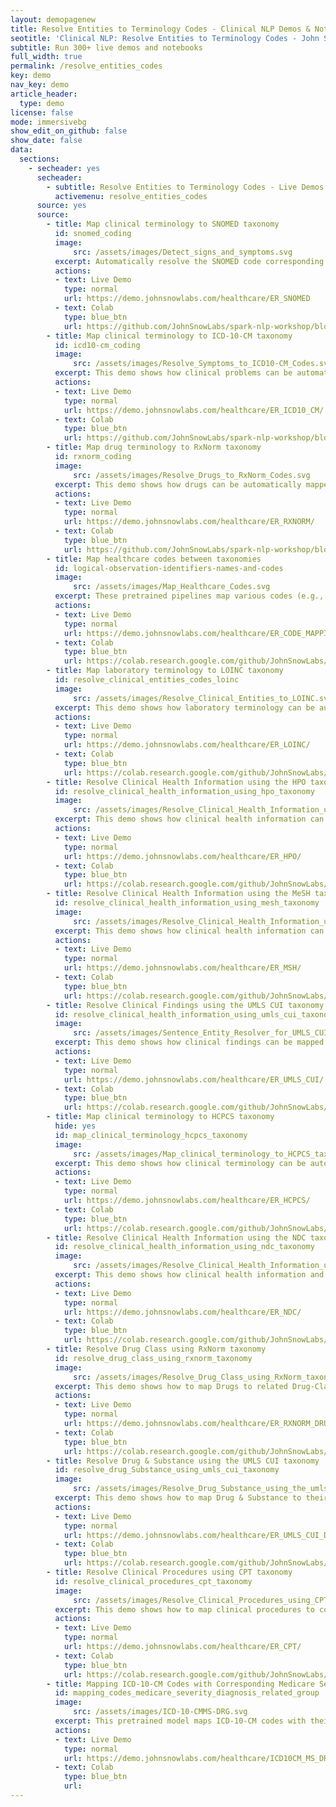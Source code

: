```yaml
---
layout: demopagenew
title: Resolve Entities to Terminology Codes - Clinical NLP Demos & Notebooks
seotitle: 'Clinical NLP: Resolve Entities to Terminology Codes - John Snow Labs'
subtitle: Run 300+ live demos and notebooks
full_width: true
permalink: /resolve_entities_codes
key: demo
nav_key: demo
article_header:
  type: demo
license: false
mode: immersivebg
show_edit_on_github: false
show_date: false
data:
  sections:  
    - secheader: yes
      secheader:
        - subtitle: Resolve Entities to Terminology Codes - Live Demos & Notebooks
          activemenu: resolve_entities_codes
      source: yes
      source: 
        - title: Map clinical terminology to SNOMED taxonomy
          id: snomed_coding
          image: 
              src: /assets/images/Detect_signs_and_symptoms.svg
          excerpt: Automatically resolve the SNOMED code corresponding to the diseases and conditions mentioned in your health record using Spark NLP for Healthcare out of the box.
          actions:
          - text: Live Demo
            type: normal
            url: https://demo.johnsnowlabs.com/healthcare/ER_SNOMED
          - text: Colab
            type: blue_btn
            url: https://github.com/JohnSnowLabs/spark-nlp-workshop/blob/master/tutorials/streamlit_notebooks/healthcare/ER_SNOMED.ipynb        
        - title: Map clinical terminology to ICD-10-CM taxonomy
          id: icd10-cm_coding
          image: 
              src: /assets/images/Resolve_Symptoms_to_ICD10-CM_Codes.svg
          excerpt: This demo shows how clinical problems can be automatically mapped to the ICD10-CM taxonomy.
          actions:
          - text: Live Demo
            type: normal
            url: https://demo.johnsnowlabs.com/healthcare/ER_ICD10_CM/
          - text: Colab
            type: blue_btn
            url: https://github.com/JohnSnowLabs/spark-nlp-workshop/blob/master/tutorials/streamlit_notebooks/healthcare/ER_ICD10_CM.ipynb
        - title: Map drug terminology to RxNorm taxonomy
          id: rxnorm_coding
          image: 
              src: /assets/images/Resolve_Drugs_to_RxNorm_Codes.svg
          excerpt: This demo shows how drugs can be automatically mapped to RxNorm codes using sentence based resolvers. 
          actions:
          - text: Live Demo
            type: normal
            url: https://demo.johnsnowlabs.com/healthcare/ER_RXNORM/
          - text: Colab
            type: blue_btn
            url: https://github.com/JohnSnowLabs/spark-nlp-workshop/blob/master/tutorials/streamlit_notebooks/healthcare/ER_RXNORM.ipynb              
        - title: Map healthcare codes between taxonomies
          id: logical-observation-identifiers-names-and-codes
          image: 
              src: /assets/images/Map_Healthcare_Codes.svg
          excerpt: These pretrained pipelines map various codes (e.g., ICD10CM codes to SNOMED codes) without using any text data.
          actions:
          - text: Live Demo
            type: normal
            url: https://demo.johnsnowlabs.com/healthcare/ER_CODE_MAPPING/
          - text: Colab
            type: blue_btn
            url: https://colab.research.google.com/github/JohnSnowLabs/spark-nlp-workshop/blob/master/tutorials/Certification_Trainings/Healthcare/11.1.Healthcare_Code_Mapping.ipynb#scrollTo=e5qYdIEv4JPL
        - title: Map laboratory terminology to LOINC taxonomy
          id: resolve_clinical_entities_codes_loinc
          image: 
              src: /assets/images/Resolve_Clinical_Entities_to_LOINC.svg
          excerpt: This demo shows how laboratory terminology can be automatically mapped to the Logical Observation Identifiers Names and Codes (LOINC) taxonomy.
          actions:
          - text: Live Demo
            type: normal
            url: https://demo.johnsnowlabs.com/healthcare/ER_LOINC/
          - text: Colab
            type: blue_btn
            url: https://colab.research.google.com/github/JohnSnowLabs/spark-nlp-workshop/blob/master/tutorials/streamlit_notebooks/healthcare/ER_LOINC.ipynb        
        - title: Resolve Clinical Health Information using the HPO taxonomy
          id: resolve_clinical_health_information_using_hpo_taxonomy 
          image: 
              src: /assets/images/Resolve_Clinical_Health_Information_using_the_HPO_taxonomy.svg
          excerpt: This demo shows how clinical health information can be mapped to codes using the HPO taxonomy.
          actions:
          - text: Live Demo
            type: normal
            url: https://demo.johnsnowlabs.com/healthcare/ER_HPO/
          - text: Colab
            type: blue_btn
            url: https://colab.research.google.com/github/JohnSnowLabs/spark-nlp-workshop/blob/master/tutorials/streamlit_notebooks/healthcare/ER_HPO.ipynb
        - title: Resolve Clinical Health Information using the MeSH taxonomy
          id: resolve_clinical_health_information_using_mesh_taxonomy 
          image: 
              src: /assets/images/Resolve_Clinical_Health_Information_using_the_MeSH_taxonomy.svg
          excerpt: This demo shows how clinical health information can be mapped to codes using the MeSH taxonomy.
          actions:
          - text: Live Demo
            type: normal
            url: https://demo.johnsnowlabs.com/healthcare/ER_MSH/
          - text: Colab
            type: blue_btn
            url: https://colab.research.google.com/github/JohnSnowLabs/spark-nlp-workshop/blob/master/tutorials/streamlit_notebooks/healthcare/ER_MSH.ipynb
        - title: Resolve Clinical Findings using the UMLS CUI taxonomy
          id: resolve_clinical_health_information_using_umls_cui_taxonomy 
          image: 
              src: /assets/images/Sentence_Entity_Resolver_for_UMLS_CUI.svg
          excerpt: This demo shows how clinical findings can be mapped to codes using the UMLS CUI taxonomy.
          actions:
          - text: Live Demo
            type: normal
            url: https://demo.johnsnowlabs.com/healthcare/ER_UMLS_CUI/
          - text: Colab
            type: blue_btn
            url: https://colab.research.google.com/github/JohnSnowLabs/spark-nlp-workshop/blob/master/tutorials/streamlit_notebooks/healthcare/ER_UMLS_CUI.ipynb
        - title: Map clinical terminology to HCPCS taxonomy
          hide: yes
          id: map_clinical_terminology_hcpcs_taxonomy  
          image: 
              src: /assets/images/Map_clinical_terminology_to_HCPCS_taxonomy.svg
          excerpt: This demo shows how clinical terminology can be automatically mapped to the Healthcare Common procedure Coding System (HCPCS) taxonomy.
          actions:
          - text: Live Demo
            type: normal
            url: https://demo.johnsnowlabs.com/healthcare/ER_HCPCS/
          - text: Colab
            type: blue_btn
            url: https://colab.research.google.com/github/JohnSnowLabs/spark-nlp-workshop/blob/master/tutorials/streamlit_notebooks/healthcare/ER_HCPCS.ipynb
        - title: Resolve Clinical Health Information using the NDC taxonomy
          id: resolve_clinical_health_information_using_ndc_taxonomy   
          image: 
              src: /assets/images/Resolve_Clinical_Health_Information_using_the_NDC_taxonomy.svg
          excerpt: This demo shows how clinical health information and concepts (like drugs/ingredients) can be mapped to codes using the NDC taxonomy.
          actions:
          - text: Live Demo
            type: normal
            url: https://demo.johnsnowlabs.com/healthcare/ER_NDC/
          - text: Colab
            type: blue_btn
            url: https://colab.research.google.com/github/JohnSnowLabs/spark-nlp-workshop/blob/master/tutorials/streamlit_notebooks/healthcare/ER_NDC.ipynb#scrollTo=dnJ9X-mbEOMr        
        - title: Resolve Drug Class using RxNorm taxonomy
          id: resolve_drug_class_using_rxnorm_taxonomy     
          image: 
              src: /assets/images/Resolve_Drug_Class_using_RxNorm_taxonomy.svg
          excerpt: This demo shows how to map Drugs to related Drug-Classes using RxNorm taxonomy.
          actions:
          - text: Live Demo
            type: normal
            url: https://demo.johnsnowlabs.com/healthcare/ER_RXNORM_DRUG_CLASS/
          - text: Colab
            type: blue_btn
            url: https://colab.research.google.com/github/JohnSnowLabs/spark-nlp-workshop/blob/master/tutorials/streamlit_notebooks/healthcare/ER_RXNORM_DRUG_CLASS.ipynb
        - title: Resolve Drug & Substance using the UMLS CUI taxonomy
          id: resolve_drug_Substance_using_umls_cui_taxonomy      
          image: 
              src: /assets/images/Resolve_Drug_Substance_using_the_umls_cuitaxonomy.svg
          excerpt: This demo shows how to map Drug & Substance to their corresponding codes using UMLS CUI taxonomy.
          actions:
          - text: Live Demo
            type: normal
            url: https://demo.johnsnowlabs.com/healthcare/ER_UMLS_CUI_DRUG_SUBSTANCE/
          - text: Colab
            type: blue_btn
            url: https://colab.research.google.com/github/JohnSnowLabs/spark-nlp-workshop/blob/master/tutorials/streamlit_notebooks/healthcare/ER_UMLS_CUI_DRUG_SUBSTANCE.ipynb
        - title: Resolve Clinical Procedures using CPT taxonomy
          id: resolve_clinical_procedures_cpt_taxonomy       
          image: 
              src: /assets/images/Resolve_Clinical_Procedures_using_CPT_taxonomy.svg
          excerpt: This demo shows how to map clinical procedures to codes using CPT taxonomy.
          actions:
          - text: Live Demo
            type: normal
            url: https://demo.johnsnowlabs.com/healthcare/ER_CPT/
          - text: Colab
            type: blue_btn
            url: https://colab.research.google.com/github/JohnSnowLabs/spark-nlp-workshop/blob/master/tutorials/streamlit_notebooks/healthcare/ER_CPT.ipynb
        - title: Mapping ICD-10-CM Codes with Corresponding Medicare Severity-Diagnosis Related Group
          id: mapping_codes_medicare_severity_diagnosis_related_group       
          image: 
              src: /assets/images/ICD-10-CMMS-DRG.svg
          excerpt: This pretrained model maps ICD-10-CM codes with their corresponding Medicare Severity-Diagnosis Related Group (MS-DRG).
          actions:
          - text: Live Demo
            type: normal
            url: https://demo.johnsnowlabs.com/healthcare/ICD10CM_MS_DRG_MAPPER/
          - text: Colab
            type: blue_btn
            url: 
---
```


